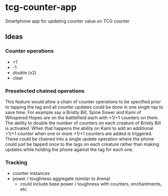 # tcg-counter-app
Smartphone app for updating counter value on TCG counter

## Ideas

### Counter operations

- +1
- -1
- double (x2)
- clear

### Preselected chained operations

This feature would allow a chain of counter operations to be specified prior to tapping the tag and all counter updates could be done in one single tap to save time. For example say a Bristly Bill, Spine Sower and Kami of Whispered Hopes are on the battlefield each with +1/+1 counters on them. The ability to double the number of counters on each creature of Bristly Bill is activated. When that happens the ability on Kami to add an additional +1/+1 counter when one or more +1/+1 counters are added is triggered. These could be chained into a single update operation where the phone could just be tapped once to the tags on each creature rather than making updates while holding the phone against the tag for each one.

### Tracking

- counter instances
- power / toughness aggregate (similar to Arena)
  - could include base power / toughness with counters, enchantments, etc.

